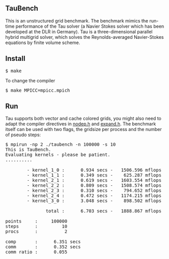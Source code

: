 <h2>TauBench</h2>
This is an unstructured grid benchmark. The benchmark mimics the
run-time performance of the Tau solver (a Navier Stokes solver which
has been developed at the DLR in Germany). Tau is a three-dimensional
parallel hybrid multigrid solver, which solves the Reynolds-averaged
Navier-Stokes equations by finite volume scheme.

<h2>Install</h2>
<pre>
$ make
</pre>

To change the compiler

<pre>
$ make MPICC=mpicc.mpich
</pre>

<h2>Run</h2>
Tau supports both vector and cache colored grids, you might also need
to adapt the compiler directives in
<a href="./nodep.h">nodep.h</a>
and
<a href="./expand.h">expand.h</a>.
The benchmark itself can be used with two flags, the gridsize per
process and the number of pseudo steps:

<pre>
$ mpirun -np 2 ./taubench -n 100000 -s 10
This is TauBench.
Evaluating kernels - please be patient.
..........

        - kernel_1_0 :      0.934 secs -   1506.596 mflops
        - kernel_1_1 :      0.349 secs -    625.287 mflops
        - kernel_2_1 :      0.619 secs -   1603.554 mflops
        - kernel_2_2 :      0.809 secs -   1508.574 mflops
        - kernel_2_3 :      0.310 secs -    794.652 mflops
        - kernel_2_4 :      0.472 secs -   1174.215 mflops
        - kernel_3_0 :      3.048 secs -    898.502 mflops

               total :      6.703 secs -   1888.867 mflops

points     :     100000
steps      :         10
procs      :          2

comp       :      6.351 secs
comm       :      0.352 secs
comm ratio :      0.055
</pre>
